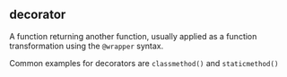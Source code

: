 ## **decorator**
A function returning another function, usually applied as a function transformation using the `@wrapper` syntax.

Common examples for decorators are `classmethod()` and `staticmethod()`